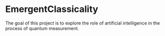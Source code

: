 # EmergentClassicality
The goal of this project is to explore the role of artificial intelligence in the process of quantum measurement.